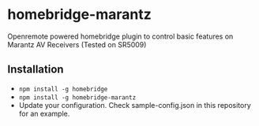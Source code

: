 # homebridge-marantz

Openremote powered homebridge plugin to control basic features on Marantz AV Receivers (Tested on SR5009)

## Installation 
* `npm install -g homebridge`
* `npm install -g homebridge-marantz`
* Update your configuration. Check sample-config.json in this repository for an example. 

